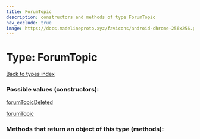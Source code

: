 ```yaml
---
title: ForumTopic
description: constructors and methods of type ForumTopic
nav_exclude: true
image: https://docs.madelineproto.xyz/favicons/android-chrome-256x256.png
---
```

# Type: ForumTopic
[Back to types index](index.html)



### Possible values (constructors):

[forumTopicDeleted](/API_docs/constructors/forumTopicDeleted.html)  

[forumTopic](/API_docs/constructors/forumTopic.html)  



### Methods that return an object of this type (methods):



